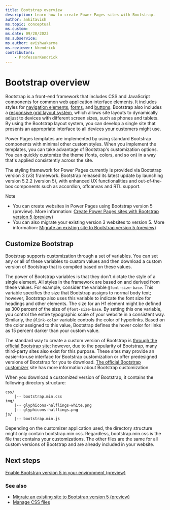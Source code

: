 ```yaml
---
title: Bootstrap overview
description: Learn how to create Power Pages sites with Bootstrap.
author: ankitavish 
ms.topic: conceptual
ms.custom: 
ms.date: 09/20/2023
ms.subservice:
ms.author: avishwakarma
ms.reviewer: kkendrick
contributors:
    - ProfessorKendrick
---
```

# Bootstrap overview

Bootstrap is a front-end framework that includes CSS and JavaScript components for common web application interface elements. It includes styles for [navigation elements](https://getbootstrap.com/components/#nav), [forms](https://getbootstrap.com/css/#forms), and [buttons](https://getbootstrap.com/css/#buttons). Bootstrap also includes a [responsive grid layout system](https://getbootstrap.com/css/#grid), which allows site layouts to dynamically adjust to devices with different screen sizes, such as phones and tablets. By using the Bootstrap layout system, you can develop a single site that presents an appropriate interface to all devices your customers might use.

Power Pages templates are implemented by using standard Bootstrap components with minimal other custom styles. When you implement the templates, you can take advantage of Bootstrap's customization options. You can quickly customize the theme (fonts, colors, and so on) in a way that's applied consistently across the site.

The styling framework for Power Pages currently is provided via Bootstrap version 3 (v3) framework. Bootstrap released its latest update by launching version 5.2.2 (version 5), with enhanced UX functionalities and out-of-the-box components such as accordion, offcanvas and RTL support.

> [!NOTE]
> - You can create websites in Power Pages using Bootstrap version 5 (preview). More information: [Create Power Pages sites with Bootstrap version 5 (preview)](../configure/bootstrap-version-5.md)
> - You can also migrate your existing version 3 websites to version 5. More information: [Migrate an existing site to Bootstrap version 5 (preview)](../configure/migrate-bootstrap.md)

## Customize Bootstrap

Bootstrap supports customization through a set of variables. You can set any or all of these variables to custom values and then download a custom version of Bootstrap that is compiled based on these values.

The power of Bootstrap variables is that they don't dictate the style of a single element. All styles in the framework are based on and derived from these values. For example, consider the variable `@font-size-base`. This variable specifies the size that Bootstrap assigns to normal body text; however, Bootstrap also uses this variable to indicate the font size for headings and other elements. The size for an H1 element might be defined as 300 percent of the size of `@font-size-base`. By setting this one variable, you control the entire typographic scale of your website in a consistent way. Similarly, the `@link-color` variable controls the color of hyperlinks. Based on the color assigned to this value, Bootstrap defines the hover color for links as 15 percent darker than your custom value.

The standard way to create a custom version of Bootstrap is [through the official Bootstrap site](https://getbootstrap.com/customize/#less-variables); however, due to the popularity of Bootstrap, many third-party sites also exist for this purpose. These sites may provide an easier-to-use interface for Bootstrap customization or offer predesigned versions of Bootstrap for you to download. [The official Bootstrap customizer](https://getbootstrap.com/customize/) site has more information about Bootstrap customization.  

When you download a customized version of Bootstrap, it contains the following directory structure:

```
css/
    |-- bootstrap.min.css 
img/
    |-- glyphicons-halflings-white.png 
    |-- glyphicons-halflings.png 
js/ 
    |-- bootstrap.min.js
```

Depending on the customizer application used, the directory structure might only contain bootstrap.min.css. Regardless, bootstrap.min.css is the file that contains your customizations. The other files are the same for all custom versions of Bootstrap and are already included in your website.

## Next steps

[Enable Bootstrap version 5 in your environment (preview)](bootstrap-version-5.md)

### See also

- [Migrate an existing site to Bootstrap version 5 (preview)](../configure/migrate-bootstrap.md)
- [Manage CSS files](manage-css.md)
